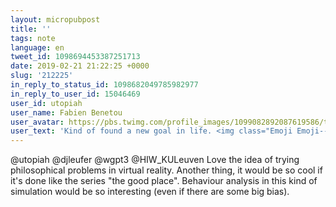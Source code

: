 ```yaml
---
layout: micropubpost
title: ''
tags: note
language: en
tweet_id: 1098694453387251713
date: 2019-02-21 21:22:25 +0000
slug: '212225'
in_reply_to_status_id: 1098682049785982977
in_reply_to_user_id: 15046469
user_id: utopiah
user_name: Fabien Benetou
user_avatar: https://pbs.twimg.com/profile_images/1099082892087619586/taAydS8U.png
user_text: 'Kind of found a new goal in life. <img class="Emoji Emoji--forText" src="https://abs.twimg.com/emoji/v2/72x72/1f914.png" draggable="false" alt="🤔" title="Visage songeur" aria-label="Emoji: Visage songeur"> Explanations coming. (Thanks to <a href="/djleufer" class="twitter-atreply pretty-link js-nav" dir="ltr" data-mentioned-user-id="781452366600167424"><s>@</s><b>djleufer</b></a> <img class="Emoji Emoji--forText" src="https://abs.twimg.com/emoji/v2/72x72/1f64f.png" draggable="false" alt="🙏" title="Personne avec les mains jointes" aria-label="Emoji: Personne avec les mains jointes">)<a href="https://t.co/Vkitt6pJxg" class="twitter-timeline-link u-hidden" data-pre-embedded="true" dir="ltr">pic.twitter.com/Vkitt6pJxg</a>'
---
```

@utopiah @djleufer @wgpt3 @HIW_KULeuven Love the idea of trying philosophical problems in virtual reality. Another thing, it would be so cool if it's done like the series "the good place". Behaviour analysis in this kind of simulation would be so interesting (even if there are some big bias).
